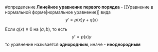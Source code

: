 #определение 
**Линейное уравнение первого порядка** - [[Уравнение в нормальной форме|нормальное уравнение]] вида
$$y' = p(x)y + q(x)$$

Если $q(x) \equiv 0$ на $(a, b)$, то есть
$$y' = p(x)y$$
то уравнение называется **однородным**, иначе - **неоднородным**
